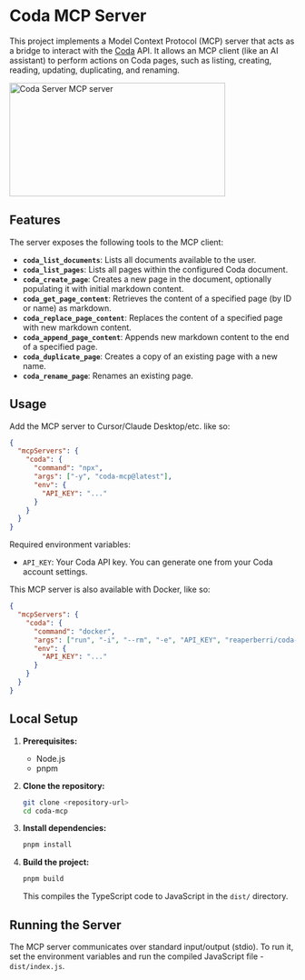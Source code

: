# Coda MCP Server

This project implements a Model Context Protocol (MCP) server that acts as a bridge to interact with the [Coda](https://coda.io/) API. It allows an MCP client (like an AI assistant) to perform actions on Coda pages, such as listing, creating, reading, updating, duplicating, and renaming.

<a href="https://glama.ai/mcp/servers/@orellazri/coda-mcp">
  <img width="380" height="200" src="https://glama.ai/mcp/servers/@orellazri/coda-mcp/badge" alt="Coda Server MCP server" />
</a>

## Features

The server exposes the following tools to the MCP client:

- **`coda_list_documents`**: Lists all documents available to the user.
- **`coda_list_pages`**: Lists all pages within the configured Coda document.
- **`coda_create_page`**: Creates a new page in the document, optionally populating it with initial markdown content.
- **`coda_get_page_content`**: Retrieves the content of a specified page (by ID or name) as markdown.
- **`coda_replace_page_content`**: Replaces the content of a specified page with new markdown content.
- **`coda_append_page_content`**: Appends new markdown content to the end of a specified page.
- **`coda_duplicate_page`**: Creates a copy of an existing page with a new name.
- **`coda_rename_page`**: Renames an existing page.

## Usage

Add the MCP server to Cursor/Claude Desktop/etc. like so:

```json
{
  "mcpServers": {
    "coda": {
      "command": "npx",
      "args": ["-y", "coda-mcp@latest"],
      "env": {
        "API_KEY": "..."
      }
    }
  }
}
```

Required environment variables:

- `API_KEY`: Your Coda API key. You can generate one from your Coda account settings.

This MCP server is also available with Docker, like so:

```json
{
  "mcpServers": {
    "coda": {
      "command": "docker",
      "args": ["run", "-i", "--rm", "-e", "API_KEY", "reaperberri/coda-mcp:latest"],
      "env": {
        "API_KEY": "..."
      }
    }
  }
}
```

## Local Setup

1.  **Prerequisites:**

    - Node.js
    - pnpm

2.  **Clone the repository:**

    ```bash
    git clone <repository-url>
    cd coda-mcp
    ```

3.  **Install dependencies:**

    ```bash
    pnpm install
    ```

4.  **Build the project:**
    ```bash
    pnpm build
    ```
    This compiles the TypeScript code to JavaScript in the `dist/` directory.

## Running the Server

The MCP server communicates over standard input/output (stdio). To run it, set the environment variables and run the compiled JavaScript file - `dist/index.js`.
